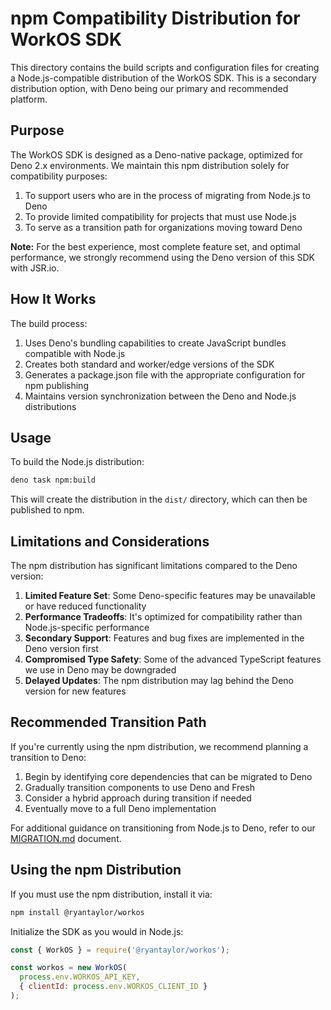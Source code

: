 # npm Compatibility Distribution for WorkOS SDK

This directory contains the build scripts and configuration files for creating a
Node.js-compatible distribution of the WorkOS SDK. This is a secondary distribution
option, with Deno being our primary and recommended platform.

## Purpose

The WorkOS SDK is designed as a Deno-native package, optimized for Deno 2.x environments.
We maintain this npm distribution solely for compatibility purposes:

1. To support users who are in the process of migrating from Node.js to Deno
2. To provide limited compatibility for projects that must use Node.js
3. To serve as a transition path for organizations moving toward Deno

**Note:** For the best experience, most complete feature set, and optimal performance,
we strongly recommend using the Deno version of this SDK with JSR.io.

## How It Works

The build process:

1. Uses Deno's bundling capabilities to create JavaScript bundles compatible
   with Node.js
2. Creates both standard and worker/edge versions of the SDK
3. Generates a package.json file with the appropriate configuration for npm
   publishing
4. Maintains version synchronization between the Deno and Node.js distributions

## Usage

To build the Node.js distribution:

```bash
deno task npm:build
```

This will create the distribution in the `dist/` directory, which can then be
published to npm.

## Limitations and Considerations

The npm distribution has significant limitations compared to the Deno version:

1. **Limited Feature Set**: Some Deno-specific features may be unavailable or have reduced functionality
2. **Performance Tradeoffs**: It's optimized for compatibility rather than Node.js-specific performance
3. **Secondary Support**: Features and bug fixes are implemented in the Deno version first
4. **Compromised Type Safety**: Some of the advanced TypeScript features we use in Deno may be downgraded
5. **Delayed Updates**: The npm distribution may lag behind the Deno version for new features

## Recommended Transition Path

If you're currently using the npm distribution, we recommend planning a transition to Deno:

1. Begin by identifying core dependencies that can be migrated to Deno
2. Gradually transition components to use Deno and Fresh
3. Consider a hybrid approach during transition if needed
4. Eventually move to a full Deno implementation

For additional guidance on transitioning from Node.js to Deno, refer to our [MIGRATION.md](../MIGRATION.md) document.

## Using the npm Distribution

If you must use the npm distribution, install it via:

```bash
npm install @ryantaylor/workos
```

Initialize the SDK as you would in Node.js:

```javascript
const { WorkOS } = require('@ryantaylor/workos');

const workos = new WorkOS(
  process.env.WORKOS_API_KEY,
  { clientId: process.env.WORKOS_CLIENT_ID }
);
```
